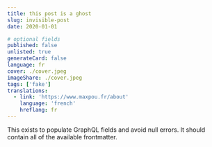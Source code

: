 ```yaml
---
title: this post is a ghost
slug: invisible-post
date: 2020-01-01

# optional fields
published: false
unlisted: true
generateCard: false
language: fr
cover: ./cover.jpeg
imageShare: ./cover.jpeg
tags: ['fake']
translations:
  - link: 'https://www.maxpou.fr/about'
    language: 'french'
    hreflang: fr
---
```


This exists to populate GraphQL fields and avoid null errors. It should contain
all of the available frontmatter.